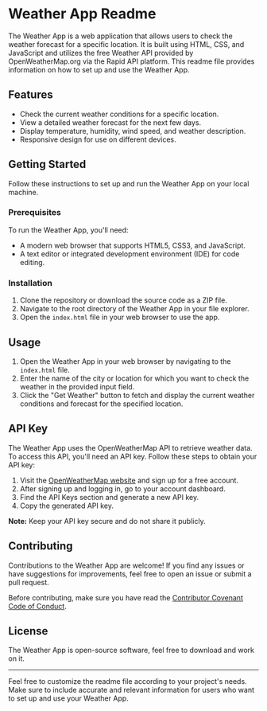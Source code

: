 # Weather App Readme

The Weather App is a web application that allows users to check the weather forecast for a specific location. It is built using HTML, CSS, and JavaScript and utilizes the free Weather API provided by OpenWeatherMap.org via the Rapid API platform. This readme file provides information on how to set up and use the Weather App.

## Features

- Check the current weather conditions for a specific location.
- View a detailed weather forecast for the next few days.
- Display temperature, humidity, wind speed, and weather description.
- Responsive design for use on different devices.

## Getting Started

Follow these instructions to set up and run the Weather App on your local machine.

### Prerequisites

To run the Weather App, you'll need:

- A modern web browser that supports HTML5, CSS3, and JavaScript.
- A text editor or integrated development environment (IDE) for code editing.

### Installation

1. Clone the repository or download the source code as a ZIP file.
2. Navigate to the root directory of the Weather App in your file explorer.
3. Open the `index.html` file in your web browser to use the app.

## Usage

1. Open the Weather App in your web browser by navigating to the `index.html` file.
2. Enter the name of the city or location for which you want to check the weather in the provided input field.
3. Click the "Get Weather" button to fetch and display the current weather conditions and forecast for the specified location.

## API Key

The Weather App uses the OpenWeatherMap API to retrieve weather data. To access this API, you'll need an API key. Follow these steps to obtain your API key:

1. Visit the [OpenWeatherMap website](https://openweathermap.org/) and sign up for a free account.
2. After signing up and logging in, go to your account dashboard.
3. Find the API Keys section and generate a new API key.
4. Copy the generated API key.


**Note:** Keep your API key secure and do not share it publicly.

## Contributing

Contributions to the Weather App are welcome! If you find any issues or have suggestions for improvements, feel free to open an issue or submit a pull request.

Before contributing, make sure you have read the [Contributor Covenant Code of Conduct](CODE_OF_CONDUCT.md).

## License

The Weather App is open-source software, feel free to download and work on it.

---

Feel free to customize the readme file according to your project's needs. Make sure to include accurate and relevant information for users who want to set up and use your Weather App.

